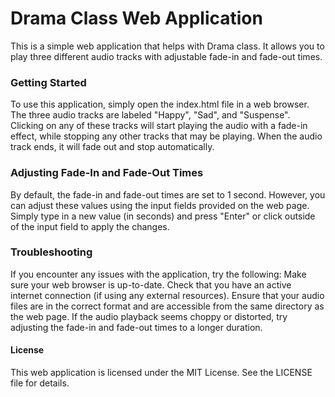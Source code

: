 # Drama Class Web Application
This is a simple web application that helps with Drama class. It allows you to play three different audio tracks with adjustable fade-in and fade-out times.

### Getting Started
To use this application, simply open the index.html file in a web browser. The three audio tracks are labeled "Happy", "Sad", and "Suspense". Clicking on any of these tracks will start playing the audio with a fade-in effect, while stopping any other tracks that may be playing. When the audio track ends, it will fade out and stop automatically.

### Adjusting Fade-In and Fade-Out Times
By default, the fade-in and fade-out times are set to 1 second. However, you can adjust these values using the input fields provided on the web page. Simply type in a new value (in seconds) and press "Enter" or click outside of the input field to apply the changes.

### Troubleshooting
If you encounter any issues with the application, try the following:
Make sure your web browser is up-to-date.
Check that you have an active internet connection (if using any external resources).
Ensure that your audio files are in the correct format and are accessible from the same directory as the web page.
If the audio playback seems choppy or distorted, try adjusting the fade-in and fade-out times to a longer duration.

#### License
This web application is licensed under the MIT License. See the LICENSE file for details.